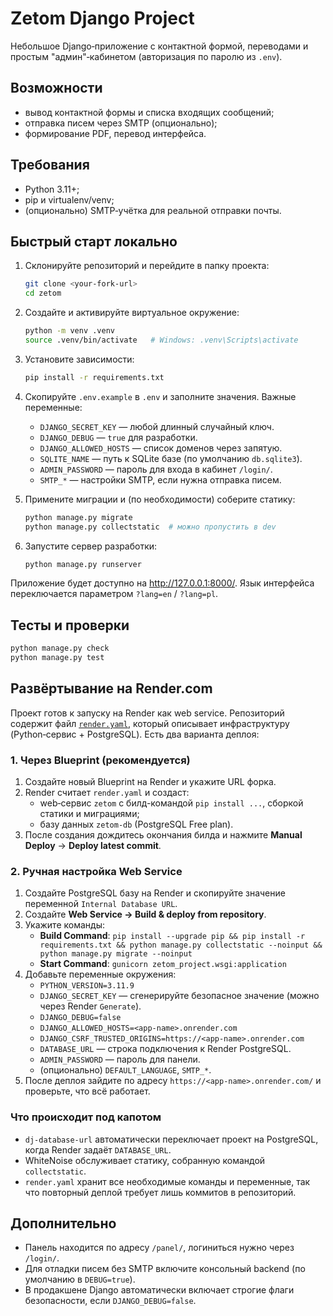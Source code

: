 # Zetom Django Project

Небольшое Django‑приложение с контактной формой, переводами и простым "админ"‑кабинетом (авторизация по паролю из `.env`).

## Возможности

- вывод контактной формы и списка входящих сообщений;
- отправка писем через SMTP (опционально);
- формирование PDF, перевод интерфейса.

## Требования

- Python 3.11+;
- pip и virtualenv/venv;
- (опционально) SMTP‑учётка для реальной отправки почты.

## Быстрый старт локально

1. Склонируйте репозиторий и перейдите в папку проекта:
   ```bash
   git clone <your-fork-url>
   cd zetom
   ```

2. Создайте и активируйте виртуальное окружение:
   ```bash
   python -m venv .venv
   source .venv/bin/activate   # Windows: .venv\Scripts\activate
   ```

3. Установите зависимости:
   ```bash
   pip install -r requirements.txt
   ```

4. Скопируйте `.env.example` в `.env` и заполните значения. Важные переменные:
   - `DJANGO_SECRET_KEY` — любой длинный случайный ключ.
   - `DJANGO_DEBUG` — `true` для разработки.
   - `DJANGO_ALLOWED_HOSTS` — список доменов через запятую.
   - `SQLITE_NAME` — путь к SQLite базе (по умолчанию `db.sqlite3`).
   - `ADMIN_PASSWORD` — пароль для входа в кабинет `/login/`.
   - `SMTP_*` — настройки SMTP, если нужна отправка писем.

5. Примените миграции и (по необходимости) соберите статику:
   ```bash
   python manage.py migrate
   python manage.py collectstatic  # можно пропустить в dev
   ```

6. Запустите сервер разработки:
   ```bash
   python manage.py runserver
   ```

Приложение будет доступно на <http://127.0.0.1:8000/>. Язык интерфейса переключается параметром `?lang=en` / `?lang=pl`.

## Тесты и проверки

```bash
python manage.py check
python manage.py test
```

## Развёртывание на Render.com

Проект готов к запуску на Render как web service. Репозиторий содержит файл [`render.yaml`](render.yaml), который описывает инфраструктуру (Python‑сервис + PostgreSQL). Есть два варианта деплоя:

### 1. Через Blueprint (рекомендуется)

1. Создайте новый Blueprint на Render и укажите URL форка.
2. Render считает `render.yaml` и создаст:
   - web‑сервис `zetom` с билд-командой `pip install ...`, сборкой статики и миграциями;
   - базу данных `zetom-db` (PostgreSQL Free plan).
3. После создания дождитесь окончания билда и нажмите **Manual Deploy** → **Deploy latest commit**.

### 2. Ручная настройка Web Service

1. Создайте PostgreSQL базу на Render и скопируйте значение переменной `Internal Database URL`.
2. Создайте **Web Service → Build & deploy from repository**.
3. Укажите команды:
   - **Build Command**: `pip install --upgrade pip && pip install -r requirements.txt && python manage.py collectstatic --noinput && python manage.py migrate --noinput`
   - **Start Command**: `gunicorn zetom_project.wsgi:application`
4. Добавьте переменные окружения:
   - `PYTHON_VERSION=3.11.9`
   - `DJANGO_SECRET_KEY` — сгенерируйте безопасное значение (можно через Render `Generate`).
   - `DJANGO_DEBUG=false`
   - `DJANGO_ALLOWED_HOSTS=<app-name>.onrender.com`
   - `DJANGO_CSRF_TRUSTED_ORIGINS=https://<app-name>.onrender.com`
   - `DATABASE_URL` — строка подключения к Render PostgreSQL.
   - `ADMIN_PASSWORD` — пароль для панели.
   - (опционально) `DEFAULT_LANGUAGE`, `SMTP_*`.
5. После деплоя зайдите по адресу `https://<app-name>.onrender.com/` и проверьте, что всё работает.

### Что происходит под капотом

- `dj-database-url` автоматически переключает проект на PostgreSQL, когда Render задаёт `DATABASE_URL`.
- WhiteNoise обслуживает статику, собранную командой `collectstatic`.
- `render.yaml` хранит все необходимые команды и переменные, так что повторный деплой требует лишь коммитов в репозиторий.

## Дополнительно

- Панель находится по адресу `/panel/`, логиниться нужно через `/login/`.
- Для отладки писем без SMTP включите консольный backend (по умолчанию в `DEBUG=true`).
- В продакшене Django автоматически включает строгие флаги безопасности, если `DJANGO_DEBUG=false`.
